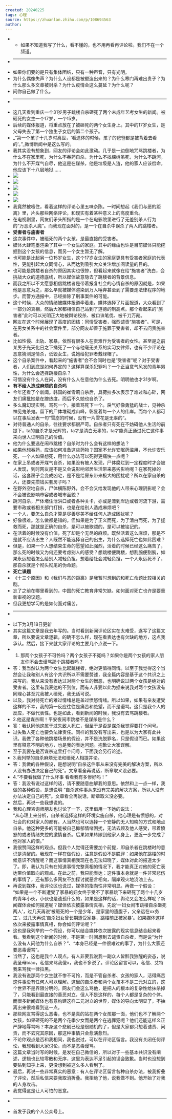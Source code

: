 ```yaml
---
created: 20240225
tags: 心理
source: https://zhuanlan.zhihu.com/p/108694563
author: 
---
```


- - 如果不知道我写了什么，看不懂的，也不用再看再评论啦。我们不在一个频道。
- ___
- 如果你们要的是只有集体团结，只有一种声音，只有光明。
- 为什么偶像失声？为什么人设都是被塑造出来的？为什么寒门再难出贵子？为什么那么多文章被封杀？为什么疫情会这么蔓延？为什么呢？
- 问你自己做了什么。
- ___
- 这几天看到重庆一个31岁男子跳楼自杀砸死了两个未成年艺考女生的新闻。被砸死的女生一个17岁，一个15岁。
- 后续的媒体报道，将重点放在了被砸死的两个女生身上。其中的17岁女生，是父母失去了第一个独生子女后的第二个孩子。
- _“第一个孩子十几岁时离世，‘看遗体的时候，孩子的爸爸都是被背着去看的’。”_微博新闻中是这么写的。
- 我其实没有想象到，网友的评论会如此激动。几乎是一边倒地咒骂跳楼者，为什么不在家里死，为什么不吞药自杀，为什么不找棵树吊死，为什么不跳河，为什么不开煤气自尽，他这是在谋杀，他是垃圾是人渣，他的家人应该偿命，他应该下十八层地狱……
- ![](assets/2024/4255/v2-430666e3045e6f913501cdcdaaae4f22_b.jpg)
- ![](assets/2024/4255/v2-5faa3e4b33eb68eb9e38d3158ccdac31_b.jpg)
- ![](assets/2024/4255/v2-53adac94d1411f3dca0372ea8663a34d_b.jpg)
- ![](assets/2024/4255/v2-c91eded989079e09b9a2310f74d220ce_b.jpg)
- ![](assets/2024/4255/v2-bb17177d1a96a0af24fc99d3640b9dbc_b.jpg)
- 我竟然被噎住，看着这样的评论心里五味杂陈。一时间想起《我们与恶的距离》里，片头那些网络评论，和现实有着某种意义上的高度重合。
- 在电视剧里，网友们矛头所指的是一个在电影院里进行了无差别杀人行为的“万恶杀人魔”。而我现在面对的，是一个在自杀中误杀了两人的跳楼者。
- **受害者与施害者**
- 这次事件中，被砸死的两个女孩，是最直接的受害者。
- 媒体大肆笔墨渲染了其中一个女生的家庭。其中的缘由也许是目前媒体只能挖掘到这个女孩的信息，而另一个女生暂无了解。
- 也可能是比起另一位15岁女生，这个17岁女生的家庭更具有受害者家庭的代表性，更能引起大众同情心，从而达到吸引大众关注增加阅读量的目的。
- 也可能是跳楼者自杀的原因其实也很惨，但看起来就像在给“施害者”洗白，会挑战大众的道德底线，所以媒体故意隐去了跳楼者的背景信息。
- 而我之所以不太愿意相信跳楼者是带着报复社会的心情自杀的原因就是，如果他是恶意为之，那么早就被媒体渲染到万人唾弃甚至到了需要走法律程序的地步。而警方通报中，已经排除了刑事案件的可能。
- 这个时候，大众的情绪被媒体报道牵着走。媒体选择了片面报道，大众看到了一部分的真相，然后大家都相信自己站到了道德的制高点。那个看起来的“施害者”此时可以光明正大地被舆论绞杀、被口诛笔伐、被千刀万剐。
- 网友在这个时候展现了高度的团结：同情受害者，强烈谴责“施害者”。可是，在男女关系中的社会案件里，部分网友却善于施罪于受害者，却不去问责施害者。
- 比如性侵、出轨、家暴，依然有很多人在责难作为受害者的女性。甚至是之前某男子光天化日之下捅死了一个与他毫无关系的实习女律师，也有不少评论在恶意猜测是情杀，诋毁女生，说她给犯罪者戴绿帽了。
- 这个自杀案件中，看起来的“施害者”会不会同时也是“受害者”呢？对于受害者，人们到底是如何界定的？这样算谋杀犯罪吗？一个正当意气风发的青年男性，为什么会选择跳楼自杀？
- 可惜没有什么人在问，没有什么人在意他为什么去死。明明他也才31岁啊。
- **有不给人造成麻烦的自杀吗**
- 今年还看了个新闻。韩国的崔雪莉自杀后，具荷拉多次表示了难过和心碎，网友们痛批她是在蹭热度。而后不久她也自杀了。
- 多么魔幻现实啊。骂死一个，接着骂死下一个。戾气好像勇猛的战士，见神杀神见鬼杀鬼。留下的尸体堆砌成山峰，彰显着每一个人的伟岸。而每个人都可以在事后发表一句“雪崩的时候，没有一片雪花是无辜的“。
- 对待普通人的自杀，往往要求都很严苛。自杀者只有死在不妨碍他人生活的前提下，ta的自杀才是光辉的，ta才是清白无辜的，ta才能真正通过死亡这件事来向世人证明自己的价值。
- 他为什么要选在闹市跳楼？自杀时为什么会有这样的想法？
- 如果他想吞药，应该如何准备这些药物？国家不允许安眠药滥用，不允许安乐死，一个人如果想死，用什么办法可以死得更痛快一点呢？
- 在家上吊或者开煤气自杀，如果没有被人发现，尸体腐烂到一定程度时才会被人发现，到时网友是不是又会说影响邻居生活带来恶劣影响呢？在家死掉的话，这套房子会变成凶宅，是不是给房东带来极大的困扰呢？所以在家自杀的人，还要先攒钱买套房子吗？
- 在野外空地自杀，尸体横陈野外，会不会又给发现他的人带来心理阴影呢？会不会被说影响市容或者城市面貌？
- 跳河自杀，尸体堵住泄洪口或者各种关卡，亦或是漂到岸边或者河流下游，需要市政或者相关部门打捞，也是在给别人造成麻烦吧？
- 一个人，要怎么自杀才算是尽善尽美不给任何人造成困扰呢？
- 好像很难。怎么做都是错的。但如果是为了正义而死，为了清白而死，为了拯救而死，那就是正确的自杀，是可以被歌颂的，是可以被铭记的。
- 在活着的时候没有价值，死了却是个无尽的麻烦。既然活着这么麻烦，那是不是就不应该出生？人既然不能选择自己的出生，为什么选择死亡也如此困难？
- 但是，如果一个人想结束生命的愿望如此强烈，活着的时候已经这么痛苦了，那么死的时候又为何还要考虑别人的感受？想跳楼便跳楼，想割腕便割腕，如果永远想着怎么给别人减轻负担，想着给社会减轻负担，一个人永远死不了，那自杀就是个彻头彻尾的伪命题。
- **死亡课题**
- 《十三个原因》和《我们与恶的距离》是我暂时想到的和死亡命题比较相关的剧。
- 忘了之前在哪里看到的，中国的死亡教育非常欠缺。如何面对死亡也许是要重新审视的议题。
- 但我更想学习的是如何面对痛苦。
- ___
- 以下为3月18日更新
- 其实这篇文章是我去年写的。当时看到新闻评论区实在太难受，遂写了这篇文章，所以要说文章逻辑，的确不怎么样，现在看表达也有欠缺的地方，这点我承认。然后，接下来就大家评论的主要几个点说一下。
- 1.  那两个女孩子不可怜吗？两个女孩子不冤吗？如果你是两个女孩的家人朋友你不会去谩骂那个跳楼者吗？
- 答：我当然认为两个女生比起跳楼者，绝对更值得同情。以至于我觉得这个当然会让我和别人有这个共识所以不需要赘述，我全篇内容是基于这个共识之上来写的。我从来没有表达过对两个女生的憎恶，也明确说过两个女孩是绝对的受害者。这里有我表达的不到位，而有人非要以此为据来说我对两个女孩没有同理心甚至咒我被人砸死，我无话可说。
- 以及，我对待死亡的难过情绪总是盖过愤怒情绪。所以如果，如果有亲友遭受这样的不幸，我的第一反应往往是痛苦和绝望，而不是谩骂。这只是我个人的反应，不做代表性。也是如此，看到新闻的时候，我没有去骂跳楼者。
- 2.他这是谋杀啊！平安夜闹市跳楼不是谋杀是什么？
- 答：我认同他这属于过失致人死亡，但至于是否是谋杀我觉得要打个问号。
- 过失致人死亡也要负法律责任。同样的我没有写出来，也是以为大家有此共识。我做了各种他跳楼场景的假设，并不是洗脱罪名，只是假设而已。如果这里有释意不明的地方，也是我的表达问题。抱歉让大家误解。
- 至于我要在是否谋杀这里打个问号，下面我会另行论述。
- 3.我列举的自杀麻烦无法和砸死人相提并论。
- 答：我做的各种假设，是想说明“自杀这件事从来没有完美的解决方案，所以人没有办法决定自己的死”。文章看全再说话，断章取义没必要。
- 4.“不要看我做了什么坏事 看看我有多惨好吗！”
- 答：我没有说过这样的话，请不要随意曲解我的意思。依然和上一点一样，我做的各种假设，是想说明 “自杀这件事从来没有完美的解决方案，所以人没有办法决定自己的死”。文章看全再说话，断章取义没必要。
- 然后，再说一些我想说的。
- 我和心理咨询师朋友也讨论了一下，这里借用一下她的说法：  
  “从心理上来分析，自杀者选择这样的环境实施自杀，他心理是有愤怒的，对社会的和对家人的都有。人当然也可以选择一个安静的无人知晓的方式和地点自杀。他这种更多的可能被自己抑郁情绪困扰，无法去顾及他人感受，带着愤怒的或者情绪失控的激情自杀。后果如果转嫁到他家人身上，更近一步完成了他对家人的恨。”
- 我很赞同这样的观点。但我个人觉得还需要加个前提，即自杀者在跳楼时的意识是清醒的。我现在一样在做假设，注意是假设不是脱罪：如果他在跳楼的时候意识不清醒呢？而这事情真相我现在也无法知晓了，媒体对此的报道太少了。即，我认为只有在知道事情完整真相的情况下，我才能真正对他的死亡表达带价值取向的观点。在此之前，我只能表达：这件事本身就是一件非常悲伤的事情了，还有那么多网友不加探讨就恶言相向，隔岸观火地浇油上去。
- 再说到媒体，我评论区也说过，媒体的指向性非常明显。再做一个假设：  
  “如果是一个不断遭受了家暴的妇女终于受不了家暴跳下来砸死了两个十几岁的青年小伙，小伙也是遗孤什么的，如果是这样的话，舆论又会怎么样呢？新闻媒体会如何报道呢？媒体依次披露事情真相，先说‘一妇女闹市跳楼自杀砸死两人’，过几天再说’被砸死的一个是少年，是家里的遗腹子，父亲远在xx务工‘，过几天再说’自杀妇女曾长期遭受家暴，跳楼前正被家暴‘。如果媒体这样依次来披露事情真相，你会如何评论呢？”
- 这也是我列举的一个假设，你可以结合媒体依次披露的现实信息结合起来看看。我看到这个新闻的时候，不是第一时间想到去谴责自杀者，而是说“为什么没有人问他为什么自杀？”、“本身已经是一件很难过的事了，为什么大家还要恶毒谩骂”。
- 当然了，这也是我个人观点。有人非要我说我一副众人皆醉我独醒的姿态，说我圣母biao，私信来骂我傻x，我也不多说了。评论区留言可以，私信、艾特我来骂我一律拉黑。
- 我没有说那两个女生就不惨不可怜，而是不管自杀者、女孩的家人，活得痛苦这件事没有任何人可以理解。这里的自杀者和两个女孩本不是二元对立的，这个世界不是界限分明的。网友们会这么骂他，是把人的根本的复杂性给抹杀掉了，只能看到最直接的善恶对立，但人不是这样的，每个人都是复杂的个体。而很多新闻媒体也有意构建这样二元对立的世界，媒体的导向太明显了，不抽离出来很难看到这一点。
- 那些网友骂得这么恶毒，也不是真的站在两个女孩那一面，他们也不了解两个女孩，如果砸死的不是两个花季少女而是两个在逃罪犯呢？他们还能这样义正严辞地辱骂吗？本身这个悲剧已经是很随机的了，但是大家都只想着谴责、问责，而不去究其原因，那这种事情只会愈演愈烈。
- 不论你观点是否和我相同，我也说过，可以在评论区留言。我没有关闭任何评论，我想看到大家讨论，而不是恶毒谩骂。
- 这篇文章当时写的时候，是发在自己微信的，所以对于一些基本共识没有阐述，逻辑也比较零散和无序，这里为表达不足引起的误会致歉。当时也没想到要贴到知乎上来，更没想到被这么多人看到了。
- 最后，再说一些非常真实的恶意：有人在评论区留言各种自杀办法，被我折叠了评论，然后私信来要我取消折叠。我拒绝了他，说我做不到。他开始了对我的人身攻击。
- 我觉得这是让人可怕的恶意。
- ___
- 首发于我的个人公众号上。